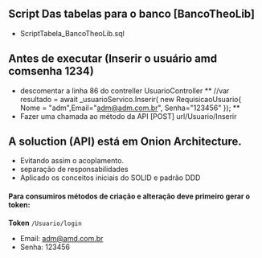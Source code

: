 ## Script Das tabelas para o banco [BancoTheoLib]

* ScriptTabela_BancoTheoLib.sql

## Antes de executar (Inserir o usuário amd comsenha 1234)
* descomentar a linha 86 do contreller UsuarioController 
** //var resultado = await _usuarioServico.Inserir( new RequisicaoUsuario{ Nome = "adm",Email="adm@adm.com.br", Senha="123456" }); **
* Fazer uma chamada ao método da API  [POST] url/Usuario/Inserir

## A soluction (API) está em Onion Architecture.
* Evitando assim o acoplamento.
* separação de responsabilidades
* Aplicado os conceitos iniciais do SOLID e padrão DDD

#### Para consumiros métodos de criação e alteração deve primeiro gerar o token:



**Token** 
`/Usuario/login`
    
 * Email: adm@amd.com.br
 * Senha: 123456
 
 